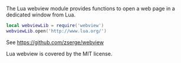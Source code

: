 The Lua webview module provides functions to open a web page in a dedicated window from Lua.

```lua
local webviewLib = require('webview')
webviewLib.open('http://www.lua.org/')
```

See https://github.com/zserge/webview

Lua webview is covered by the MIT license.